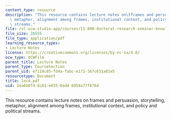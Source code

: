 ```yaml
---
content_type: resource
description: "This resource contains lecture notes on\tframes and persuasion, storytelling,\
  \ metaphor, alignment among frames, institutional context, and policy and political\
  \ streams."
file: /ol-ocw-studio-app/courses/11-800-doctoral-research-seminar-knowledge-in-the-public-arena-spring-2007/2ea6b0fd8c61e6550add6958a77f676d_lec4.pdf
file_size: 26555
file_type: application/pdf
learning_resource_types:
- Lecture Notes
license: https://creativecommons.org/licenses/by-nc-sa/4.0/
ocw_type: OCWFile
parent_title: Lecture Notes
parent_type: CourseSection
parent_uid: e7118c85-fd4a-fabc-e171-367c631a81e5
resourcetype: Document
title: lec4.pdf
uid: 2ea6b0fd-8c61-e655-0add-6958a77f676d
---
```

This resource contains lecture notes on	frames and persuasion, storytelling, metaphor, alignment among frames, institutional context, and policy and political streams.